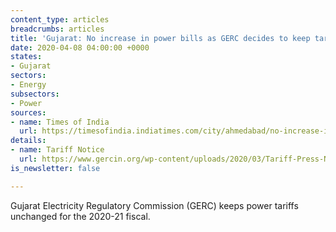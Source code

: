 ```yaml
---
content_type: articles
breadcrumbs: articles
title: 'Gujarat: No increase in power bills as GERC decides to keep tariffs unchanged'
date: 2020-04-08 04:00:00 +0000
states:
- Gujarat
sectors:
- Energy
subsectors:
- Power
sources:
- name: Times of India
  url: https://timesofindia.indiatimes.com/city/ahmedabad/no-increase-in-power-bills-as-gerc-decides-to-keep-tariffs-unchanged/articleshowprint/74921146.cms
details:
- name: Tariff Notice
  url: https://www.gercin.org/wp-content/uploads/2020/03/Tariff-Press-Note-March-2020.pdf
is_newsletter: false

---
```

Gujarat Electricity Regulatory Commission (GERC) keeps power tariffs unchanged for the 2020-21 fiscal.
